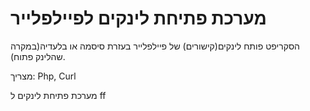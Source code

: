 מערכת פתיחת לינקים לפיילפלייר
=========

הסקריפט פותח לינקים(קישורים) של פיילפלייר בעזרת סיסמה או בלעדיה(במקרה שהלינק פתוח).

מצריך: Php, Curl

מערכת פתיחת לינקים ל ff
